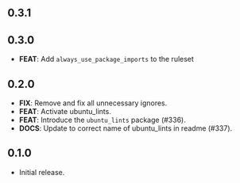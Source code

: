 ## 0.3.1

## 0.3.0
 
 - **FEAT**: Add `always_use_package_imports` to the ruleset

## 0.2.0

 - **FIX**: Remove and fix all unnecessary ignores.
 - **FEAT**: Activate ubuntu_lints.
 - **FEAT**: Introduce the `ubuntu_lints` package (#336).
 - **DOCS**: Update to correct name of ubuntu_lints in readme (#337).

## 0.1.0

 * Initial release.
